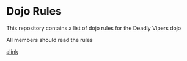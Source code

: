 Dojo Rules
==========

This repository contains a list of dojo rules for the Deadly Vipers dojo

All members should read the rules

[alink](⁽"https://github.com/deadlyvipers")

